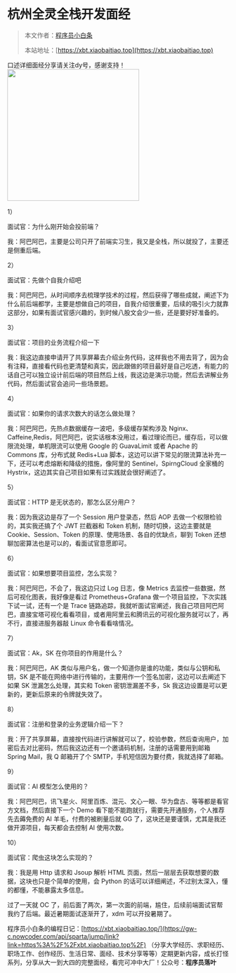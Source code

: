 # 杭州全灵全栈开发面经

> 本文作者：[程序员小白条](https://github.com/luoye6)
>
> 本站地址：[https://xbt.xiaobaitiao.top](https://xbt.xiaobaitiao.top)

口述详细面经分享请关注dy号，感谢支持！
<img src="https://pic.yupi.icu/5563/202507082004834.png" width="300" height="300" />

1）

面试官：为什么刚开始会投前端？

我：阿巴阿巴，主要是公司只开了前端实习生，我又是全栈，所以就投了，主要还是侧重后端。

2）

面试官：先做个自我介绍吧

我：阿巴阿巴，从时间顺序去梳理学技术的过程，然后获得了哪些成就，阐述下为什么前后端都学，主要是想做自己的项目，自我介绍很重要，后续的吸引火力就靠这部分，如果有面试官感兴趣的，到时候八股文会少一些，还是要好好准备的。

3）

面试官：项目的业务流程介绍一下

我：我这边直接申请开了共享屏幕去介绍业务代码，这样我也不用去背了，因为会有注释，直接看代码也更清楚和真实，因此跟做的项目最好是自己吃透，有能力的话自己可以独立设计前后端的项目然后上线，我这边是演示功能，然后去讲解业务代码，然后面试官会追问一些场景题。

4）

面试官：如果你的请求次数大的话怎么做处理？

我：阿巴阿巴，先热点数据缓存一波吧，多级缓存架构涉及 Nginx、Caffeine,Redis，阿巴阿巴，说实话根本没用过，看过理论而已，缓存后，可以做限流处理，单机限流可以使用 Google 的 GuavaLimit 或者 Apache 的 Commons 库，分布式就 Redis+Lua 脚本，这边可以讲下常见的限流算法补充一下，还可以考虑熔断和降级的措施，像阿里的 Sentinel，SpirngCloud 全家桶的 Hystrix，这边其实自己项目如果有过实践就会很好阐述了。

5）

面试官：HTTP 是无状态的，那怎么区分用户？

我：因为我这边是存了一个 Session 用户登录态，然后 AOP 去做一个权限检验的，其实我还搞了个 JWT 拦截器和 Token 机制，随时切换，这边主要就是 Cookie、Session、Token 的原理、使用场景、各自的优缺点，聊到 Token 还想聊加密算法也是可以的，看面试官意愿即可。

6）

面试官：如果想要项目监控，怎么实现？

我：阿巴阿巴，不会了，我这边只过 Log 日志，像 Metrics 去监控一些数据，然后可视化图表，我好像是看过 Prometheus+Grafana 做一个项目监控，下次实践下试一试，还有一个是 Trace 链路追踪，我就听面试官阐述，我自己项目阿巴阿巴，直接宝塔可视化看看项目，或者用阿里云和腾讯云的可视化服务就可以了，再不行，直接进服务器敲 Linux 命令看看啥情况。

7）

面试官：Ak，SK 在你项目的作用是什么？

我：阿巴阿巴，AK 类似与用户名，做一个知道你是谁的功能，类似与公钥和私钥，SK 是不能在网络中进行传输的，主要用作一个签名加密，这边可以去阐述下如果 SK 泄漏怎么处理，其实和 Token 密钥泄漏差不多，Sk 我这边设置是可以更新的，更新后原来的令牌就失效了。

8）

面试官：注册和登录的业务逻辑介绍一下？

我：开了共享屏幕，直接按代码进行讲解就可以了，校验参数，然后查询用户，加密后去对比密码，然后我这边还有一个邀请码机制，注册的话需要用到邮箱 Spring Mail，我 Q 邮箱开了个 SMTP，手机短信因为要付费，我就选择了邮箱。

9）

面试官：AI 模型怎么使用的？

我：阿巴阿巴，讯飞星火、阿里百炼、混元、文心一眼、华为盘古、等等都是看官方文档，然后直接下一个 Demo 看下能不能跑就行，需要先开通服务，个人推荐先去薅免费的 AI 羊毛，付费的被刷量后就 GG 了，这块还是要谨慎，尤其是我还做开源项目，每天都会去控制 AI 使用次数。

10）

面试官：爬虫这块怎么实现的？

我：我是用 Http 请求和 Jsoup 解析 HTML 页面，然后一层层去获取想要的数据，这块也只是个简单的使用，会 Python 的话可以详细阐述，不过别太深入，懂的都懂，不能暴露太多信息。

过了一天就 OC 了，前后面了两次，第一次面的前端，尴住，后续前端面试官帮我约了后端。最近暑期面试逐渐开了，xdm 可以开投暑期了。



程序员小白条的编程日记：[https://xbt.xiaobaitiao.top/](https://gw-c.nowcoder.com/api/sparta/jump/link?link=https%3A%2F%2Fxbt.xiaobaitiao.top%2F) （分享大学经历、求职经历、职场工作、创作经历、生活日常、面经、技术分享等等）定期更新内容，成长打怪系列，分享从大一到大四的完整面经，看完可冲中大厂！公众号：**程序员落叶**